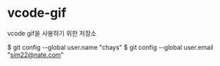 # vcode-gif
vcode gif을 사용하기 위한 저장소

$ git config --global user.name "chays"
$ git config --global user.email "sim22@nate.com"
